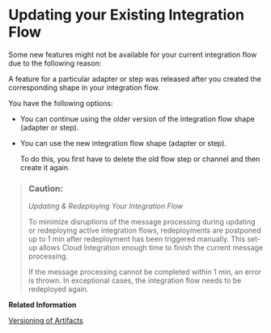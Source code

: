 <!-- loio1f9e87975f03433b9855bf9e760b1060 -->

# Updating your Existing Integration Flow

Some new features might not be available for your current integration flow due to the following reason:

A feature for a particular adapter or step was released after you created the corresponding shape in your integration flow.

You have the following options:

-   You can continue using the older version of the integration flow shape \(adapter or step\).

-   You can use the new integration flow shape \(adapter or step\).

    To do this, you first have to delete the old flow step or channel and then create it again.


> ### Caution:  
> *Updating & Redeploying Your Integration Flow* 
> 
> To minimize disruptions of the message processing during updating or redeploying active integration flows, redeployments are postponed up to 1 min after redeployment has been triggered manually. This set-up allows Cloud Integration enough time to finish the current message processing.
> 
> If the message processing cannot be completed within 1 min, an error is thrown. In exceptional cases, the integration flow needs to be redeployed again.

**Related Information**  


[Versioning of Artifacts](versioning-of-artifacts-cb536a3.md "Cloud Integration offers an easy version management capability for your integration artifacts.")

